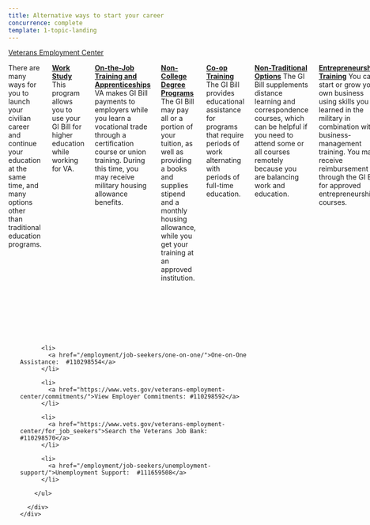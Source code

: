 ```yaml
---
title: Alternative ways to start your career
concurrence: complete
template: 1-topic-landing
---
```


<div class="main" role="main" markdown="0">

<div class="action-bar">
  <div class="row">
    <div class="small-12 columns">
      <a class="usa-button-primary" href="https://www.vets.gov/veterans-employment-center/">Veterans Employment Center</a>
    </div>
  </div>
</div>

<div class="section one" markdown="0">
<div class="primary" markdown="0">
<div class="row" markdown="0">
<div class="small-12 columns" markdown="1">

There are many ways for you to launch your civilian career and continue your education at the same time, and many options other than traditional education programs.

[**Work Study**](/education/work-learn/workstudy/) 
This program allows you to use your GI Bill for higher education while working for VA.

[**On-the-Job Training and Apprenticeships**](/education/work-learn/job-and-apprenticeship/)
VA makes GI Bill payments to employers while you learn a vocational trade through a certification course or union training. During this time, you may receive military housing allowance benefits. 

[**Non-College Degree Programs**](/education/work-learn/non-college-degree-program/)
The GI Bill may pay all or a portion of your tuition, as well as providing a books and supplies stipend and a monthly housing allowance, while you get your training at an approved institution. 

[**Co-op Training**](/education/work-learn/co-op-training/) 
The GI Bill provides educational assistance for programs that require periods of work alternating with periods of full-time education.

[**Non-Traditional Options**](/education/work-learn/non-traditional/)
The GI Bill supplements distance learning and correspondence courses, which can be helpful if you need to attend some or all courses remotely because you are balancing work and education.

[**Entrepreneurship Training**](/education/advanced-training-and-certifications/entrepreneurship-training/) 
You can start or grow your own business using skills you learned in the military in combination with business-management training. You may receive reimbursement through the GI Bill for approved entrepreneurship courses.

**Internships , Volunteer Work, and Community Service** 
Internships and volunteer work can advance your career and expand your network while you further your education. Community involvement and service are also productive ways to network with civilians and open the door to future employment possibilities. VA offers [internships](http://mycareeratva.va.gov/library/55) and [volunteer opportunities](http://www.volunteer.va.gov/).


</div>
</div>
</div>

<div class="navigation">
  <div class="row">
    <div class="small-12 columns">
        <ul class="small-block-grid-1 medium-block-grid-3 cards small">

          <li>
            <a href="/employment/job-seekers/one-on-one/">One-on-One Assistance:  #110298554</a>
          </li>

          <li>
            <a href="https://www.vets.gov/veterans-employment-center/commitments/">View Employer Commitments: #110298592</a>
          </li>

          <li>
            <a href="https://www.vets.gov/veterans-employment-center/for_job_seekers">Search the Veterans Job Bank:        #110298570</a>
          </li>  

          <li>
            <a href="/employment/job-seekers/unemployment-support/">Unemployment Support:  #111659508</a>
          </li>    

        </ul>

      </div>
    </div>  
  </div>






</div>
